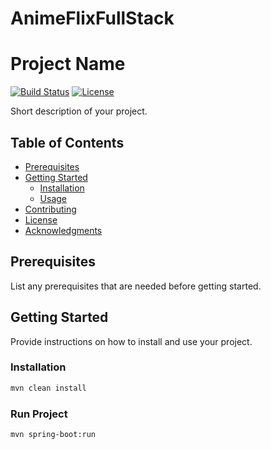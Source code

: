 # AnimeFlixFullStack
# Project Name

[![Build Status](https://travis-ci.org/username/repository.svg?branch=master)](https://travis-ci.org/username/repository)
[![License](https://img.shields.io/badge/license-MIT-blue.svg)](https://opensource.org/licenses/MIT)

Short description of your project.

## Table of Contents

- [Prerequisites](#prerequisites)
- [Getting Started](#getting-started)
  - [Installation](#installation)
  - [Usage](#usage)
- [Contributing](#contributing)
- [License](#license)
- [Acknowledgments](#acknowledgments)

## Prerequisites

List any prerequisites that are needed before getting started.

## Getting Started

Provide instructions on how to install and use your project.

### Installation

```bash
mvn clean install
```


### Run Project

```bash
mvn spring-boot:run